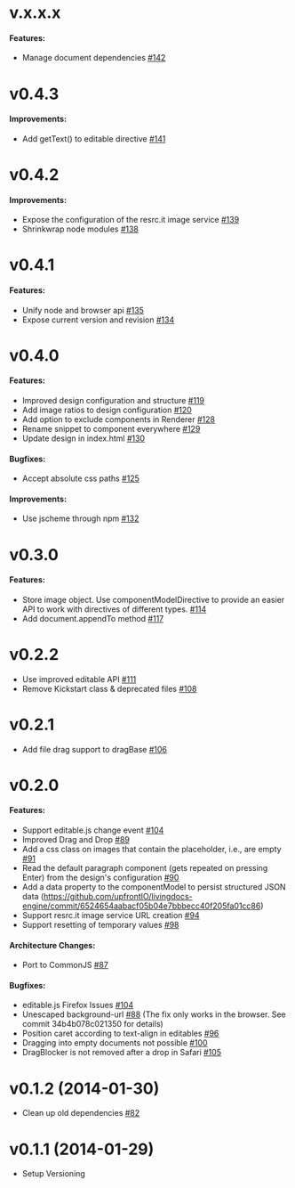 # v.x.x.x

#### Features:

- Manage document dependencies [#142](https://github.com/upfrontIO/livingdocs-engine/issues/142)


# v0.4.3

#### Improvements:

- Add getText() to editable directive [#141](https://github.com/upfrontIO/livingdocs-engine/pull/141)


# v0.4.2

#### Improvements:

- Expose the configuration of the resrc.it image service [#139](https://github.com/upfrontIO/livingdocs-engine/pull/1398)
- Shrinkwrap node modules [#138](https://github.com/upfrontIO/livingdocs-engine/pull/138)


# v0.4.1

#### Features:

- Unify node and browser api [#135](https://github.com/upfrontIO/livingdocs-engine/pull/135)
- Expose current version and revision [#134](https://github.com/upfrontIO/livingdocs-engine/pull/134)


# v0.4.0

#### Features:

- Improved design configuration and structure [#119](https://github.com/upfrontIO/livingdocs-engine/pull/119)
- Add image ratios to design configuration [#120](https://github.com/upfrontIO/livingdocs-engine/pull/120)
- Add option to exclude components in Renderer [#128](https://github.com/upfrontIO/livingdocs-engine/pull/128)
- Rename snippet to component everywhere [#129](https://github.com/upfrontIO/livingdocs-engine/pull/129)
- Update design in index.html [#130](https://github.com/upfrontIO/livingdocs-engine/pull/130)

#### Bugfixes:

- Accept absolute css paths [#125](https://github.com/upfrontIO/livingdocs-engine/pull/125)

#### Improvements:

- Use jscheme through npm [#132](https://github.com/upfrontIO/livingdocs-engine/pull/132)

# v0.3.0

#### Features:

- Store image object. Use componentModelDirective to provide an easier API to work with directives of different types. [#114](https://github.com/upfrontIO/livingdocs-engine/pull/114)
- Add document.appendTo method [#117](https://github.com/upfrontIO/livingdocs-engine/pull/117)


# v0.2.2

- Use improved editable API [#111](https://github.com/upfrontIO/livingdocs-engine/pull/111)
- Remove Kickstart class & deprecated files [#108](https://github.com/upfrontIO/livingdocs-engine/pull/108)


# v0.2.1

- Add file drag support to dragBase [#106](https://github.com/upfrontIO/livingdocs-engine/pull/106)


# v0.2.0

#### Features:

- Support editable.js change event [#104](https://github.com/upfrontIO/livingdocs-engine/pull/104)
- Improved Drag and Drop [#89](https://github.com/upfrontIO/livingdocs-engine/pull/89)
- Add a css class on images that contain the placeholder, i.e., are empty [#91](https://github.com/upfrontIO/livingdocs-engine/pull/91)
- Read the default paragraph component (gets repeated on pressing Enter) from the design's configuration [#90](https://github.com/upfrontIO/livingdocs-engine/pull/90)
- Add a data property to the componentModel to persist structured JSON data (https://github.com/upfrontIO/livingdocs-engine/commit/6524654aabacf05b04e7bbbecc40f205fa01cc86)
- Support resrc.it image service URL creation [#94](https://github.com/upfrontIO/livingdocs-engine/pull/94)
- Support resetting of temporary values [#98](https://github.com/upfrontIO/livingdocs-engine/pull/98)

#### Architecture Changes:

- Port to CommonJS [#87](https://github.com/upfrontIO/livingdocs-engine/pull/87)

#### Bugfixes:

- editable.js Firefox Issues [#104](https://github.com/upfrontIO/livingdocs-engine/pull/104)
- Unescaped background-url [#88](https://github.com/upfrontIO/livingdocs-engine/pull/88)
  (The fix only works in the browser. See commit 34b4b078c021350 for details)
- Position caret according to text-align in editables [#96](https://github.com/upfrontIO/livingdocs-engine/pull/96)
- Dragging into empty documents not possible [#100](https://github.com/upfrontIO/livingdocs-engine/pull/100)
- DragBlocker is not removed after a drop in Safari [#105](https://github.com/upfrontIO/livingdocs-engine/pull/105)


# v0.1.2 (2014-01-30)

- Clean up old dependencies [#82](https://github.com/upfrontIO/livingdocs-engine/pull/82)


# v0.1.1 (2014-01-29)

- Setup Versioning

